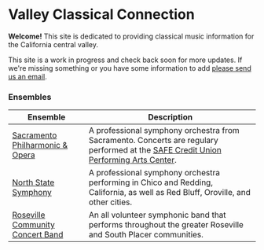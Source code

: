 # Valley Classical Connection

**Welcome!** This site is dedicated to providing classical music 
information for the California central valley.

This site is a work in progress and check back soon for more updates. If 
we're missing something or you have some information to add [please send 
us an email](mailto:tidy.idea5709@fastmail.com).

### Ensembles

| Ensemble | Description |
| ------------- | ------------- |
| [Sacramento Philharmonic & Opera](https://www.sacphilopera.org/) | A professional symphony orchestra from Sacramento. Concerts are regulary performed at the [SAFE Credit Union Performing Arts Center](https://safecreditunionconventioncenter.com/Facility/PerformingArtsCenter). |
| [North State Symphony](https://northstatesymphony.org/) | A professional symphony orchestra performing in Chico and Redding, California, as well as Red Bluff, Oroville, and other cities. |
| [Roseville Community Concert Band](http://www.rosevilleband.com/) | An all volunteer symphonic band that performs throughout the greater Roseville and South Placer communities. | 








